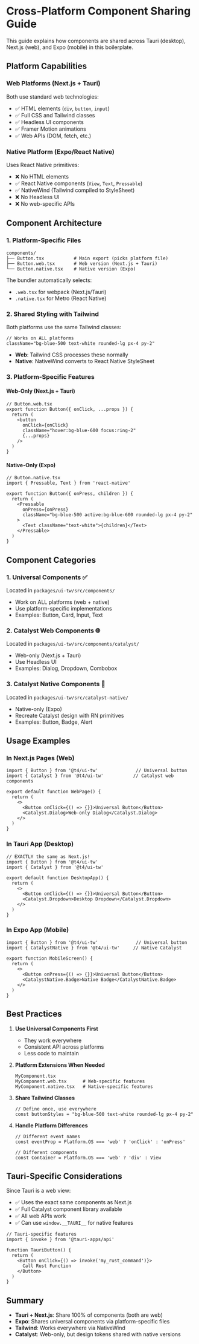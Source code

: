 # Cross-Platform Component Sharing Guide

This guide explains how components are shared across Tauri (desktop), Next.js (web), and Expo (mobile) in this boilerplate.

## Platform Capabilities

### Web Platforms (Next.js + Tauri)
Both use standard web technologies:
- ✅ HTML elements (`div`, `button`, `input`)
- ✅ Full CSS and Tailwind classes
- ✅ Headless UI components
- ✅ Framer Motion animations
- ✅ Web APIs (DOM, fetch, etc.)

### Native Platform (Expo/React Native)
Uses React Native primitives:
- ❌ No HTML elements
- ✅ React Native components (`View`, `Text`, `Pressable`)
- ✅ NativeWind (Tailwind compiled to StyleSheet)
- ❌ No Headless UI
- ❌ No web-specific APIs

## Component Architecture

### 1. Platform-Specific Files

```
components/
├── Button.tsx           # Main export (picks platform file)
├── Button.web.tsx       # Web version (Next.js + Tauri)
└── Button.native.tsx    # Native version (Expo)
```

The bundler automatically selects:
- `.web.tsx` for webpack (Next.js/Tauri)
- `.native.tsx` for Metro (React Native)

### 2. Shared Styling with Tailwind

Both platforms use the same Tailwind classes:

```tsx
// Works on ALL platforms
className="bg-blue-500 text-white rounded-lg px-4 py-2"
```

- **Web**: Tailwind CSS processes these normally
- **Native**: NativeWind converts to React Native StyleSheet

### 3. Platform-Specific Features

#### Web-Only (Next.js + Tauri)
```tsx
// Button.web.tsx
export function Button({ onClick, ...props }) {
  return (
    <button
      onClick={onClick}
      className="hover:bg-blue-600 focus:ring-2"
      {...props}
    />
  )
}
```

#### Native-Only (Expo)
```tsx
// Button.native.tsx
import { Pressable, Text } from 'react-native'

export function Button({ onPress, children }) {
  return (
    <Pressable 
      onPress={onPress}
      className="bg-blue-500 active:bg-blue-600 rounded-lg px-4 py-2"
    >
      <Text className="text-white">{children}</Text>
    </Pressable>
  )
}
```

## Component Categories

### 1. Universal Components ✅
Located in `packages/ui-tw/src/components/`
- Work on ALL platforms (web + native)
- Use platform-specific implementations
- Examples: Button, Card, Input, Text

### 2. Catalyst Web Components 🌐
Located in `packages/ui-tw/src/components/catalyst/`
- Web-only (Next.js + Tauri)
- Use Headless UI
- Examples: Dialog, Dropdown, Combobox

### 3. Catalyst Native Components 📱
Located in `packages/ui-tw/src/catalyst-native/`
- Native-only (Expo)
- Recreate Catalyst design with RN primitives
- Examples: Button, Badge, Alert

## Usage Examples

### In Next.js Pages (Web)
```tsx
import { Button } from '@t4/ui-tw'              // Universal button
import { Catalyst } from '@t4/ui-tw'           // Catalyst web components

export default function WebPage() {
  return (
    <>
      <Button onClick={() => {}}>Universal Button</Button>
      <Catalyst.Dialog>Web-only Dialog</Catalyst.Dialog>
    </>
  )
}
```

### In Tauri App (Desktop)
```tsx
// EXACTLY the same as Next.js!
import { Button } from '@t4/ui-tw'
import { Catalyst } from '@t4/ui-tw'

export default function DesktopApp() {
  return (
    <>
      <Button onClick={() => {}}>Universal Button</Button>
      <Catalyst.Dropdown>Desktop Dropdown</Catalyst.Dropdown>
    </>
  )
}
```

### In Expo App (Mobile)
```tsx
import { Button } from '@t4/ui-tw'              // Universal button
import { CatalystNative } from '@t4/ui-tw'     // Native Catalyst

export function MobileScreen() {
  return (
    <>
      <Button onPress={() => {}}>Universal Button</Button>
      <CatalystNative.Badge>Native Badge</CatalystNative.Badge>
    </>
  )
}
```

## Best Practices

1. **Use Universal Components First**
   - They work everywhere
   - Consistent API across platforms
   - Less code to maintain

2. **Platform Extensions When Needed**
   ```
   MyComponent.tsx
   MyComponent.web.tsx      # Web-specific features
   MyComponent.native.tsx   # Native-specific features
   ```

3. **Share Tailwind Classes**
   ```tsx
   // Define once, use everywhere
   const buttonStyles = "bg-blue-500 text-white rounded-lg px-4 py-2"
   ```

4. **Handle Platform Differences**
   ```tsx
   // Different event names
   const eventProp = Platform.OS === 'web' ? 'onClick' : 'onPress'
   
   // Different components
   const Container = Platform.OS === 'web' ? 'div' : View
   ```

## Tauri-Specific Considerations

Since Tauri is a web view:
- ✅ Uses the exact same components as Next.js
- ✅ Full Catalyst component library available
- ✅ All web APIs work
- ✅ Can use `window.__TAURI__` for native features

```tsx
// Tauri-specific features
import { invoke } from '@tauri-apps/api'

function TauriButton() {
  return (
    <Button onClick={() => invoke('my_rust_command')}>
      Call Rust Function
    </Button>
  )
}
```

## Summary

- **Tauri + Next.js**: Share 100% of components (both are web)
- **Expo**: Shares universal components via platform-specific files
- **Tailwind**: Works everywhere via NativeWind
- **Catalyst**: Web-only, but design tokens shared with native versions
